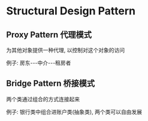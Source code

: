 # Structural Design Pattern

## Proxy Pattern 代理模式

为其他对象提供一种代理, 以控制对这个对象的访问

例子: 房东---中介---租房者

## Bridge Pattern 桥接模式

两个类通过组合的方式连接起来

例子: 银行类中组合进账户类\(抽象类\), 两个类可以自由发展


